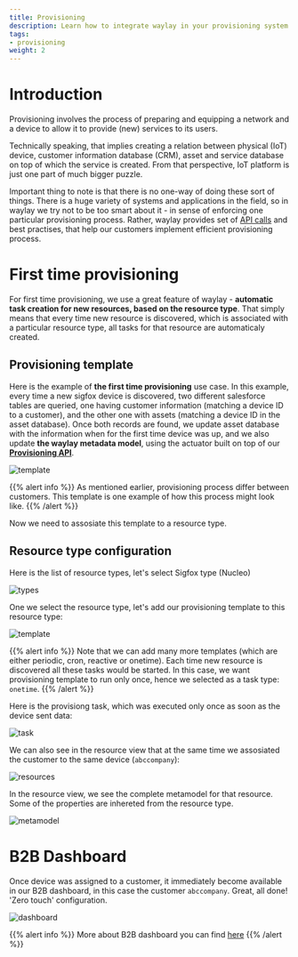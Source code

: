 ```yaml
---
title: Provisioning
description: Learn how to integrate waylay in your provisioning system
tags:
- provisioning
weight: 2
---
```


# Introduction
Provisioning involves the process of preparing and equipping a network and a device to allow it to provide (new) services to its users. 

Technically speaking, that implies creating a relation between physical (IoT) device, customer information database (CRM), asset and service database on top of which the service is created. From that perspective, IoT platform is just one part of much bigger puzzle. 

Important thing to note is that there is no one-way of doing these sort of things. There is a huge variety  of systems and applications in the field, so in waylay we try not to be too smart about it - in sense of enforcing one particular provisioning process. Rather, waylay provides set of [API calls](api/rest/#provisioning-api) and best practises, that help our customers implement efficient provisioning process.


# First time provisioning 

For first time provisioning, we use a great feature of waylay - **automatic task creation for new resources, based on the resource type**. 
That simply means that every time new resource is discovered, which is associated with a particular resource type, all tasks for that resource are automaticaly created.

## Provisioning template

Here is the example of **the first time provisioning** use case. In this example, every time a new sigfox device is discovered, two different salesforce tables are queried, one having customer information (matching a device ID to a customer), and the other one with assets (matching a device ID in the asset database). Once both records are found, we update asset database with the information when for the first time device was up, and we also update **the waylay metadata model**, using the actuator built on top of our [**Provisioning API**](api/rest/#provisioning-api). 

![template](/features/provisioning/template.png)

{{% alert info %}}
As mentioned earlier, provisioning process differ between customers. This template is one example of how this process might look like. 
{{% /alert %}}

Now we need to assosiate this template to a resource type.

## Resource type configuration

Here is the list of resource types, let's select Sigfox type (Nucleo)

![types](/features/provisioning/resource_types.png)

One we select the resource type, let's add our provisioning template to this resource type:

![template](/features/provisioning/saveTemplateType.png)

{{% alert info %}}
Note that we can add many more templates (which are either periodic, cron, reactive or onetime). Each time new resource is discovered all these tasks would be started. In this case, we want provisioning template to run only once, hence we selected as a task type: `onetime`.
{{% /alert %}}

Here is the provisiong task, which was executed only once as soon as the device sent data:

![task](/features/provisioning/task.png)

We can also see in the resource view that at the same time we assosiated the customer to the same device (`abccompany`):

![resources](/features/provisioning/resources.png)

In the resource view, we see the complete metamodel for that resource. Some of the properties are inhereted from the resource type.

![metamodel](/features/provisioning/meta_model.png)


# B2B Dashboard
Once device was assigned to a customer, it immediately become available in our B2B dashboard, in this case the customer `abccompany`. Great, all done! 'Zero touch' configuration.

![dashboard](/features/provisioning/dashboard.png)

{{% alert info %}}
More about B2B dashboard you can find [here](/usage/grafana/)
{{% /alert %}}





